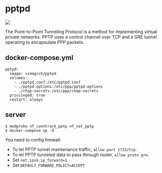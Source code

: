pptpd
=====

[![](https://badge.imagelayers.io/vimagick/pptpd:latest.svg)](https://imagelayers.io/?images=vimagick/pptpd:latest)

The Point-to-Point Tunneling Protocol is a method for implementing virtual private networks.
PPTP uses a control channel over TCP and a GRE tunnel operating to encapsulate PPP packets.

## docker-compose.yml

```
pptpd:
  image: vimagick/pptpd
  volumes:
    - ./pptpd.conf:/etc/pptpd.conf
    - ./pptpd-options:/etc/ppp/pptpd-options
    - ./chap-secrets:/etc/ppp/chap-secrets
  privileged: true
  restart: always
```

## server

```
$ modprobe nf_conntrack_pptp nf_nat_pptp
$ docker-compose up -d
```

You need to config firewall:

- To let PPTP tunnel maintenance traffic, `allow port 1723/tcp`.
- To let PPTP tunneled data to pass through router, `allow proto gre`.
- Set `net.ipv4.ip_forward=1`
- Set `DEFAULT_FORWARD_POLICY=ACCEPT`
